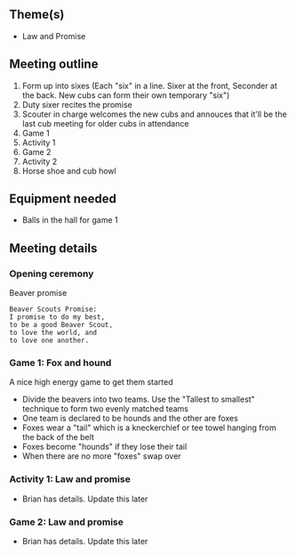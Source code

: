 
## Theme(s)

* Law and Promise

## Meeting outline

1. Form up into sixes (Each "six" in a line. Sixer at the front, Seconder at the back. New cubs can form their own temporary "six")
1. Duty sixer recites the promise
1. Scouter in charge welcomes the new cubs and annouces that it'll be the last cub meeting for older cubs in attendance
1. Game 1
1. Activity 1
1. Game 2
1. Activity 2
1. Horse shoe and cub howl

## Equipment needed

* Balls in the hall for game 1

## Meeting details

### Opening ceremony

Beaver promise

```
Beaver Scouts Promise:
I promise to do my best,
to be a good Beaver Scout,
to love the world, and
to love one another.
```

### Game 1: Fox and hound

A nice high energy game to get them started

* Divide the beavers into two teams. Use the "Tallest to smallest" technique to form two evenly matched teams
* One team is declared to be hounds and the other are foxes
* Foxes wear a "tail" which is a kneckerchief or tee towel hanging from the back of the belt
* Foxes become "hounds" if they lose their tail
* When there are no more "foxes" swap over

### Activity 1: Law and promise

* Brian has details. Update this later

### Game 2: Law and promise 

* Brian has details. Update this later


